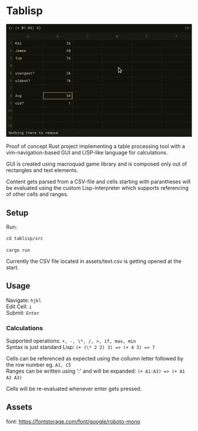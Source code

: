 # Tablisp

![](assets/demo.gif)

Proof of concept Rust project implementing a table processing tool with a vim-navigation-based GUI and LISP-like language for calculations.

GUI is created using macroquad game library and is composed only out of rectangles and text elements.

Content gets parsed from a CSV-file and cells starting with parantheses will be evaluated using the custom Lisp-interpreter which supports referencing of other cells and ranges.

## Setup

Run:
```
cd tablisp/src

cargo run
```

Currently the CSV file located in assets/text.csv is getting opened at the start.  

## Usage
Navigate:  ``hjkl``  
Edit Cell: ``i``  
Submit: ``Enter``  

### Calculations
Supported operations: ``+, -, \*, /, >, if, max, min``  
Syntax is just standard Lisp: ``(+ (\* 2 2) 3) => (+ 4 3) => 7``  

Cells can be referenced as expected using the collumn letter followed by the row number eg. ``A1, C5``  
Ranges can be written using ':' and will be expanded: ``(+ A1:A3) => (+ A1 A2 A3)``  

Cells will be re-evaluated whenever enter gets pressed.

## Assets
font: https://fontstorage.com/font/google/roboto-mono
